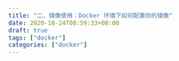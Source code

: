 ```yaml
---
title: "二、镜像使用：Docker 环境下如何配置你的镜像"
date: 2020-10-24T08:59:33+08:00
draft: true
tags: ["docker"]
categories: ["docker"]
---
```

